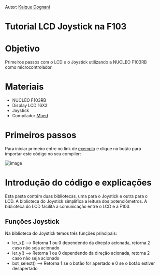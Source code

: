Autor: [Kaique Dognani](https://github.com/kaiqued)
# Tutorial LCD Joystick na F103

# Objetivo
  Primeiros passos com o LCD e o Joystick utilizando a NUCLEO F103RB como microcontrolador.
  
# Materiais
* NUCLEO F103RB
* Display LCD 16X2
* Joystick
* Compilador [Mbed](https://ide.mbed.com/)

# Primeiros passos
  Para iniciar primeiro entre no link de [exemplo](https://os.mbed.com/users/kaiquedog/code/LCD_JOYSTICK/) e clique no botão para importar este código no seu compiler:
  
  ![image](https://user-images.githubusercontent.com/26482377/129739791-b8eb0141-6a6d-4165-a8ff-5e17bed2d5c4.png)
  
# Introdução do código e explicações
  Esta pasta contém duas bibliotecas, uma para o Joystick e outra para o LCD. A biblioteca do Joystick simplifica a leitura dos potenciômetros. A biblioteca do LCD facilita a   comunicação entre o LCD e a F103.
  
## Funções Joystick
  Na biblioteca do Joystick temos três funções principais:
  * ler_x() --> Retorna 1 ou 0 dependendo da direção acionada, retorna 2 caso não seja acionado
  * ler_y() --> Retorna 1 ou 0 dependendo da direção acionada, retorna 2 caso não seja acionado
  * bot_select() --> Retorna 1 se o botão for apertado e 0 se o botão estiver desapertado
  
